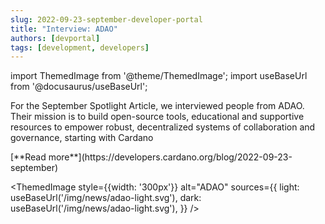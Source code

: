 ```yaml
---
slug: 2022-09-23-september-developer-portal
title: "Interview: ADAO"
authors: [devportal]
tags: [development, developers]
---
```


import ThemedImage from '@theme/ThemedImage';
import useBaseUrl from '@docusaurus/useBaseUrl';

For the September Spotlight Article, we interviewed people from ADAO. Their mission is to build open-source tools, educational and supportive resources to empower robust, decentralized systems of collaboration and governance, starting with Cardano

<div style={{ textAlign: 'right' }}>
 [**Read more**](https://developers.cardano.org/blog/2022-09-23-september) 
</div>

 <ThemedImage
style={{width: '300px'}}
alt="ADAO"
sources={{
    light: useBaseUrl('/img/news/adao-light.svg'),
    dark: useBaseUrl('/img/news/adao-light.svg'),
  }}
/>
